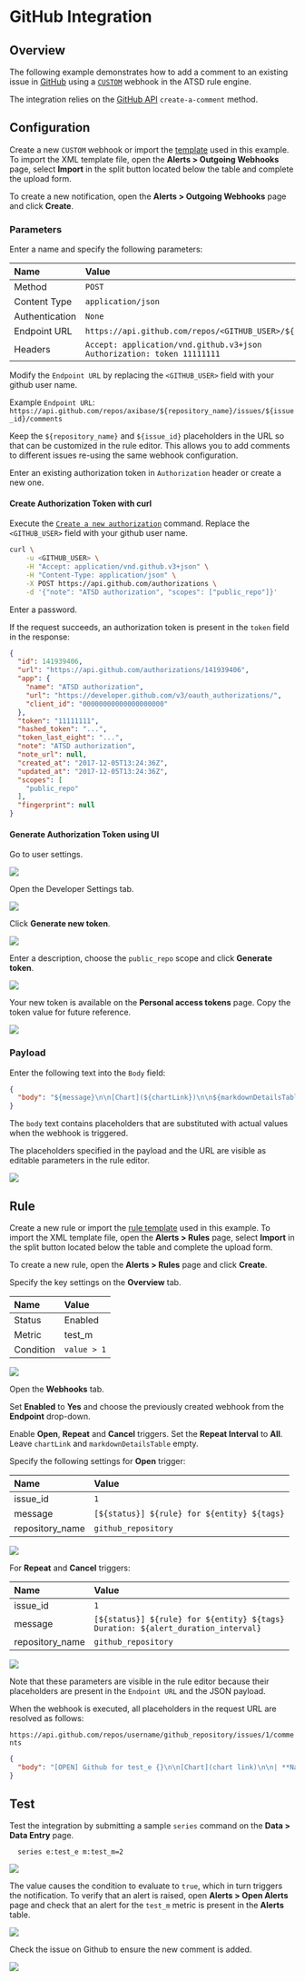 # GitHub Integration

## Overview

The following example demonstrates how to add a comment to an existing issue in [GitHub](https://github.com/) using a [`CUSTOM`](custom.md) webhook in the ATSD rule engine.

The integration relies on the [GitHub API](https://developer.github.com/v3/issues/comments/#create-a-comment) `create-a-comment` method.

## Configuration

Create a new `CUSTOM` webhook or import the [template](./resources/custom-github-notification.xml) used in this example. To import the XML template file, open the **Alerts > Outgoing Webhooks** page, select **Import** in the split button located below the table and complete the upload form.

To create a new notification, open the **Alerts > Outgoing Webhooks** page and click **Create**.

### Parameters

Enter a name and specify the following parameters:

| **Name** | **Value** |
| :--- | :--- |
| Method | `POST` |
| Content Type | `application/json` |
| Authentication | `None` |
| Endpoint URL | `https://api.github.com/repos/<GITHUB_USER>/${repository_name}/issues/${issue_id}/comments` |
| Headers | `Accept: application/vnd.github.v3+json`<br>`Authorization: token 11111111` |

Modify the `Endpoint URL` by replacing the `<GITHUB_USER>` field with your github user name.

Example `Endpoint URL`: `https://api.github.com/repos/axibase/${repository_name}/issues/${issue_id}/comments`

Keep the `${repository_name}` and `${issue_id}` placeholders in the URL so that can be customized in the rule editor. This allows you to add comments to different issues re-using the same webhook configuration.

Enter an existing authorization token in `Authorization` header or create a new one.

#### Create Authorization Token with curl

Execute the [`Create a new authorization`](https://developer.github.com/v3/oauth_authorizations/#create-a-new-authorization) command. Replace the `<GITHUB_USER>` field with your github user name.

```bash
curl \
    -u <GITHUB_USER> \
    -H "Accept: application/vnd.github.v3+json" \
    -H "Content-Type: application/json" \
    -X POST https://api.github.com/authorizations \
    -d '{"note": "ATSD authorization", "scopes": ["public_repo"]}'
```

Enter a password.

If the request succeeds, an authorization token is present in the `token` field in the response:

```json
{
  "id": 141939406,
  "url": "https://api.github.com/authorizations/141939406",
  "app": {
    "name": "ATSD authorization",
    "url": "https://developer.github.com/v3/oauth_authorizations/",
    "client_id": "00000000000000000000"
  },
  "token": "11111111",
  "hashed_token": "...",
  "token_last_eight": "...",
  "note": "ATSD authorization",
  "note_url": null,
  "created_at": "2017-12-05T13:24:36Z",
  "updated_at": "2017-12-05T13:24:36Z",
  "scopes": [
    "public_repo"
  ],
  "fingerprint": null
}
```

#### Generate Authorization Token using UI

Go to user settings.

![](./images/github_ui_token_1.png)

Open the Developer Settings tab.

![](./images/github_ui_token_2.png)

Click **Generate new token**.

![](./images/github_ui_token_3.png)

Enter a description, choose the `public_repo` scope and click **Generate token**.

![](./images/github_ui_token_4.png)

Your new token is available on the **Personal access tokens** page. Copy the token value for future reference.

![](./images/github_ui_token_5.png)

### Payload

Enter the following text into the `Body` field:

```json
{
  "body": "${message}\n\n[Chart](${chartLink})\n\n${markdownDetailsTable}"
}
```

The `body` text contains placeholders that are substituted with actual values when the webhook is triggered.

The placeholders specified in the payload and the URL are visible as editable parameters in the rule editor.

![](./images/github_endpoint.png)

## Rule

Create a new rule or import the [rule template](./resources/custom-github-rule.xml) used in this example. To import the XML template file, open the **Alerts > Rules** page, select **Import** in the split button located below the table and complete the upload form.

To create a new rule, open the **Alerts > Rules** page and click **Create**.

Specify the key settings on the **Overview** tab.

| **Name** | **Value** |
| :-------- | :---- |
| Status | Enabled |
| Metric | test_m |
| Condition | `value > 1` |

![](./images/rule_overview.png)

Open the **Webhooks** tab.

Set **Enabled** to **Yes** and choose the previously created webhook from the **Endpoint** drop-down.

Enable **Open**, **Repeat** and **Cancel** triggers. Set the **Repeat Interval** to **All**. Leave `chartLink` and `markdownDetailsTable` empty.

Specify the following settings for **Open** trigger:

| **Name** | **Value** |
| :-------- | :---- |
| issue_id | `1` |
| message | `[${status}] ${rule} for ${entity} ${tags}` |
| repository_name | `github_repository` |

![](./images/github_rule_notification_open.png)

For **Repeat** and **Cancel** triggers:

| **Name** | **Value** |
| :-------- | :---- |
| issue_id | `1` |
| message | `[${status}] ${rule} for ${entity} ${tags}`<br>`Duration: ${alert_duration_interval}` |
| repository_name | `github_repository` |

![](./images/github_rule_notification_repeat_close.png)

Note that these parameters are visible in the rule editor because their placeholders are present in the `Endpoint URL` and the JSON payload.

When the webhook is executed, all placeholders in the request URL are resolved as follows:

`https://api.github.com/repos/username/github_repository/issues/1/comments`

```json
{
  "body": "[OPEN] Github for test_e {}\n\n[Chart](chart link)\n\n| **Name** | **Value**|..."
}
```

## Test

Test the integration by submitting a sample `series` command on the **Data > Data Entry** page.

```ls
  series e:test_e m:test_m=2
```

![](./images/rule_test_commands.png)

The value causes the condition to evaluate to `true`, which in turn triggers the notification.
To verify that an alert is raised, open **Alerts > Open Alerts** page and check that an alert for the `test_m` metric is present in the **Alerts** table.

![](./images/github_alert_open.png)

Check the issue on Github to ensure the new comment is added.

![](./images/github_test.png)